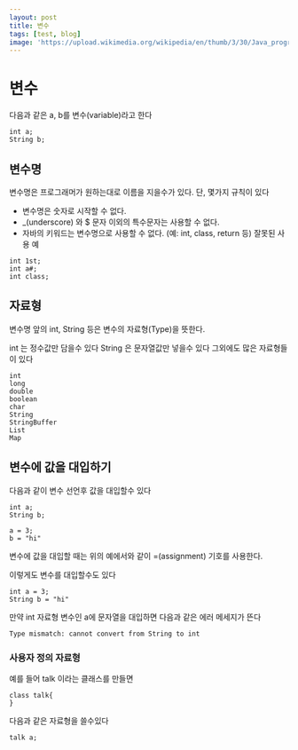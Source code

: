 ```yaml
---
layout: post
title: 변수
tags: [test, blog]
image: 'https://upload.wikimedia.org/wikipedia/en/thumb/3/30/Java_programming_language_logo.svg/1200px-Java_programming_language_logo.svg.png'
---
```

변수
=============

다음과 같은 a, b를 변수(variable)라고 한다
```
int a;
String b;
```
## 변수명
변수명은 프로그래머가 원하는대로 이름을 지을수가 있다.
단, 몇가지 규칙이 있다
* 변수명은 숫자로 시작할 수 없다.
* _(underscore) 와 $ 문자 이외의 특수문자는 사용할 수 없다.
* 자바의 키워드는 변수명으로 사용할 수 없다. (예: int, class, return 등)
잘못된 사용 예
```
int 1st;
int a#;
int class;
```
## 자료형
변수명 앞의 int, String 등은 변수의 자료형(Type)을 뜻한다.

int 는 정수값만 담을수 있다
String 은 문자열값만 넣을수 있다
그외에도 많은 자료형들이 있다
```
int
long
double
boolean
char
String
StringBuffer
List
Map
```
## 변수에 값을 대입하기
다음과 같이 변수 선언후 값을 대입할수 있다
```
int a;
String b;

a = 3;
b = "hi"
```
변수에 값을 대입할 때는 위의 예에서와 같이 =(assignment) 기호를 사용한다.

이렇게도 변수를 대입할수도 있다
```
int a = 3;
String b = "hi"
```
만약 int 자료형 변수인 a에 문자열을 대입하면 다음과 같은 에러 메세지가 뜬다
```
Type mismatch: cannot convert from String to int
```
### 사용자 정의 자료형
예를 들어 talk 이라는 클래스를 만들면
```
class talk{
}
````
다음과 같은 자료형을 쓸수있다
```
talk a;
```